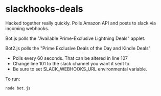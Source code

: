# slackhooks-deals

Hacked together really quickly. Polls Amazon API and posts to slack via incoming webhooks.

Bot.js polls the "Available Prime-Exclusive Lightning Deals" applet.

Bot2.js polls the "Prime Exclusive Deals of the Day and Kindle Deals"

* Polls every 60 seconds. That can be altered in line 107
* Change line 101 to the slack channel you want it sent to. 
* Be sure to set SLACK_WEBHOOKS_URL environmental variable.

To run:
```
node bot.js
```
